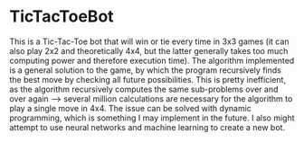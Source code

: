 # TicTacToeBot
This is a Tic-Tac-Toe bot that will win or tie every time in 3x3 games (it can also play 2x2 and theoretically 4x4, but the latter generally takes too much computing power and therefore execution time).
The algorithm implemented is a general solution to the game, by which the program recursively finds the best move by checking all future possibilities.
This is pretty inefficient, as the algorithm recursively computes the same sub-problems over and over again --> several million calculations are necessary for the algorithm to play a single move in 4x4.
The issue can be solved with dynamic programming, which is something I may implement in the future. 
I also might attempt to use neural networks and machine learning to create a new bot.

